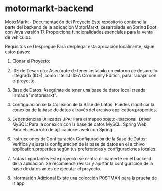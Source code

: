 # motormarkt-backend

MotorMarkt - Documentación del Proyecto
Este repositorio contiene la parte del backend de la aplicación MotorMarkt, desarrollada en Spring Boot con Java versión 17. Proporciona funcionalidades esenciales para la venta de vehículos.

Requisitos de Despliegue
Para desplegar esta aplicación localmente, sigue estos pasos:

1. Clonar el Proyecto:

2. IDE de Desarrollo:
Asegúrate de tener instalado un entorno de desarrollo integrado (IDE), como IntelliJ IDEA Community Edition, para trabajar con el proyecto.

3. Base de Datos:
Asegúrate de tener una base de datos local creada llamada "motormarkt".

4. Configuración de la Conexión de la Base de Datos:
Puedes modificar la conexión de la base de datos a través del archivo application.properties.

5. Dependencias Utilizadas
JPA: Para el mapeo objeto-relacional.
Driver MySQL: Para la conexión con la base de datos MySQL.
Spring Web: Para el desarrollo de aplicaciones web con Spring.

6. Instrucciones de Configuración
Configuración de la Base de Datos:
Verifica y ajusta la configuración de la base de datos en el archivo application.properties según tus preferencias y configuraciones locales.

7. Notas Importantes
Este proyecto se centra únicamente en el backend de la aplicación.
Se recomienda revisar y ajustar la configuración de la base de datos antes de ejecutar el proyecto.

8. Información Adicional
Existe una colección POSTMAN para la prueba de la app
